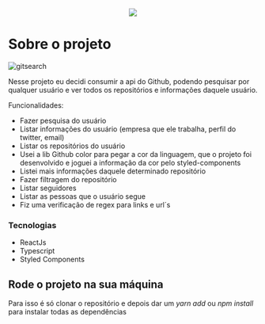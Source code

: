 
<!-- PROJECT LOGO -->
<br />
<p align="center">
 
  <img src="https://user-images.githubusercontent.com/71296002/161408410-3e2d9320-ebc5-4d45-b628-9e0885f7d3a3.png" />

<!-- ABOUT THE PROJECT -->
# Sobre o projeto

![gitsearch](https://user-images.githubusercontent.com/71296002/159123968-a8606e79-459f-446b-97eb-3f6241e393c1.gif)

Nesse projeto eu decidi consumir a api do Github, podendo pesquisar por qualquer usuário e ver todos os repositórios e informações daquele usuário.

Funcionalidades:
* Fazer pesquisa do usuário
* Listar informações do usuário (empresa que ele trabalha, perfil do twitter, email)
* Listar os repositórios do usuário
* Usei a lib Github color para pegar a cor da linguagem, que o projeto foi desenvolvido e joguei a informação da cor pelo styled-components
* Listei mais informações daquele determinado repositório
* Fazer filtragem do repositório
* Listar seguidores
* Listar as pessoas que o usuário segue
* Fiz uma verificação de regex para links e url´s

### Tecnologias

* ReactJs 
* Typescript
* Styled Components

<!-- GETTING STARTED -->
## Rode o projeto na sua máquina

Para isso é só clonar o repositório e depois dar um *yarn add* ou *npm install* para instalar todas as dependências

